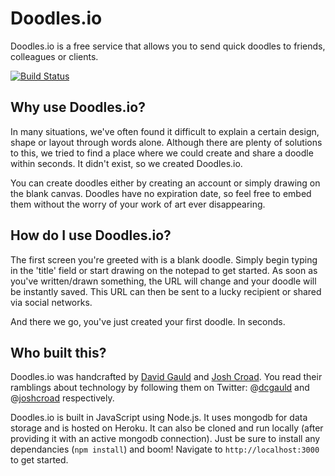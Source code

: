 # Doodles.io

Doodles.io is a free service that allows you to send quick doodles to friends, colleagues or clients.

[![Build Status](https://travis-ci.org/dcgauld/doodles.io.png?branch=master)](https://travis-ci.org/dcgauld/doodles.io)

## Why use Doodles.io?

In many situations, we've often found it difficult to explain a certain design, shape or layout through words alone. Although there are plenty of solutions to this, we tried to find a place where we could create and share a doodle within seconds. It didn't exist, so we created Doodles.io.

You can create doodles either by creating an account or simply drawing on the blank canvas. Doodles have no expiration date, so feel free to embed them without the worry of your work of art ever disappearing.

## How do I use Doodles.io?

The first screen you're greeted with is a blank doodle. Simply begin typing in the 'title' field or start drawing on the notepad to get started. As soon as you've written/drawn something, the URL will change and your doodle will be instantly saved. This URL can then be sent to a lucky recipient or shared via social networks.

And there we go, you've just created your first doodle. In seconds.

## Who built this?

Doodles.io was handcrafted by [David Gauld](http://dcgauld.com) and [Josh Croad](http://joshcroad.com). You read their ramblings about technology by following them on Twitter: @[dcgauld](http://twitter.com/dcgauld) and @[joshcroad](http://twitter.com/joshcroad) respectively.

Doodles.io is built in JavaScript using Node.js. It uses mongodb for data storage and is hosted on Heroku. It can also be cloned and run locally (after providing it with an active mongodb connection). Just be sure to install any dependancies (`npm install`) and boom! Navigate to `http://localhost:3000` to get started.
